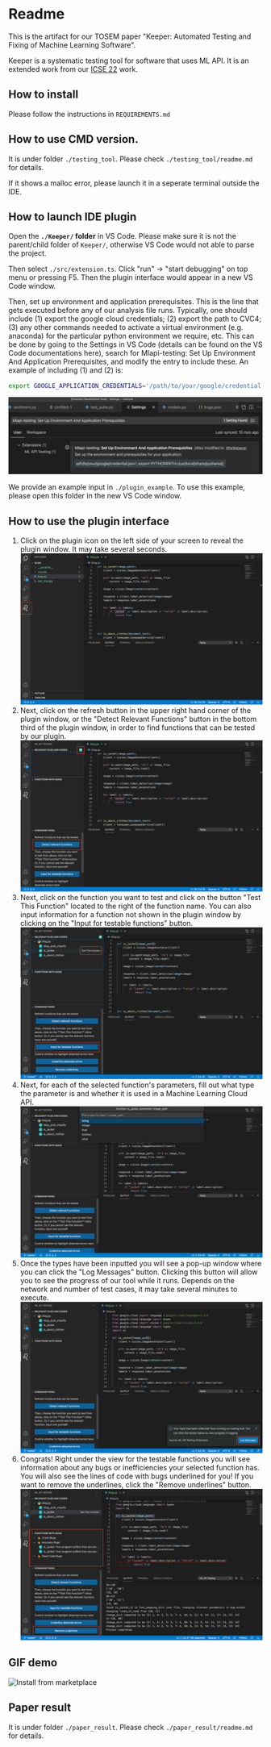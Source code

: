 # Readme
This is the artifact for our TOSEM paper "Keeper: Automated Testing and Fixing of Machine Learning Software".

Keeper is a systematic testing tool for software that uses ML API. It is an extended work from our [ICSE 22](https://github.com/mlapistudy/ICSE2022_158) work.


## How to install
Please follow the instructions in  `REQUIREMENTS.md`

## How to use CMD version.
It is under folder `./testing_tool`. Please check `./testing_tool/readme.md` for details.

If it shows a malloc error, please launch it in a seperate terminal outside the IDE.

## How to launch IDE plugin
Open the **`./Keeper/` folder** in VS Code. Please make sure it is not the parent/child folder of `Keeper/`, otherwise VS Code would not able to parse the project.

Then select `./src/extension.ts`. Click "run" -> "start debugging" on top menu or pressing F5. Then the plugin interface would appear in a new VS Code window. 

Then, set up environment and application prerequisites. This is the line that gets executed before any of our analysis file runs. Typically, one should include (1) export the google cloud credentials; (2) export the path to CVC4; (3) any other commands needed to activate a virtual environment (e.g. anaconda) for the particular python environment we require, etc. This can be done by going to the Settings in VS Code (details can be found on the VS Code documentations here), search for Mlapi-testing: Set Up Environment And Application Prerequisites, and modify the entry to include these. An example of including (1) and (2) is:

``` bash
export GOOGLE_APPLICATION_CREDENTIALS='/path/to/your/google/credential.json'; export PYTHONPATH=/usr/local/share/pyshared/;
``` 

![Install from marketplace](demo/settings.png)


We provide an example input in `./plugin_example`. To use this example, please open this folder in the new VS Code window.


## How to use the plugin interface
1. Click on the plugin icon on the left side of your screen to reveal the plugin window. It may take several seconds.
![Install from marketplace](demo/demo1.jpeg)
2. Next, click on the refresh button in the upper right hand corner of the plugin window, or the "Detect Relevant Functions" button in the bottom third of the plugin window, in order to find functions that can be tested by our plugin.
![Install from marketplace](demo/demo2.jpeg)
3. Next, click on the function you want to test and click on the button "Test This Function" located to the right of the function name. You can also input information for a function not shown in the plugin window by clicking on the "Input for testable functions" button.
![Install from marketplace](demo/demo3.jpeg)
4. Next, for each of the selected function's parameters, fill out what type the parameter is and whether it is used in a Machine Learning Cloud API.
![Install from marketplace](demo/demo4.jpeg)
5. Once the types have been inputted you will see a pop-up window where you can click the "Log Messages" button. Clicking this button will allow you to see the progress of our tool while it runs. Depends on the network and number of test cases, it may take several minutes to execute.
![Install from marketplace](demo/demo5.jpeg)
6. Congrats! Right under the view for the testable functions you will see information about any bugs or inefficiencies your selected function has. You will also see the lines of code with bugs underlined for you! If you want to remove the underlines, click the "Remove underlines" button.
![Install from marketplace](demo/demo6.jpeg)

## GIF demo
![Install from marketplace](demo/demo-video.gif)


## Paper result
It is under folder `./paper_result`. Please check `./paper_result/readme.md` for details.
